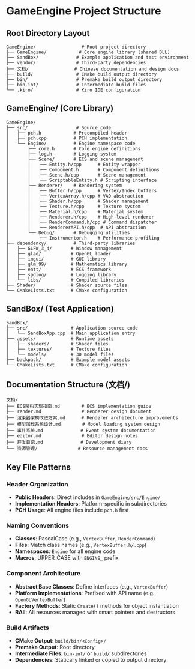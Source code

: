# GameEngine Project Structure

## Root Directory Layout
```
GameEngine/                 # Root project directory
├── GameEngine/            # Core engine library (shared DLL)
├── SandBox/              # Example application and test environment
├── vendor/               # Third-party dependencies
├── 文档/                 # Chinese documentation and design docs
├── build/                # CMake build output directory
├── bin/                  # Premake build output directory
├── bin-int/              # Intermediate build files
└── .kiro/                # Kiro IDE configuration
```

## GameEngine/ (Core Library)
```
GameEngine/
├── src/                  # Source code
│   ├── pch.h            # Precompiled header
│   ├── pch.cpp          # PCH implementation
│   └── Engine/          # Engine namespace code
│       ├── core.h       # Core engine definitions
│       ├── log.h        # Logging system
│       ├── Scene/       # ECS and scene management
│       │   ├── Entity.h/cpp      # Entity wrapper
│       │   ├── Component.h       # Component definitions
│       │   ├── Scene.h/cpp       # Scene management
│       │   └── ScriptableEntity.h # Scripting interface
│       ├── Renderer/    # Rendering system
│       │   ├── Buffer.h/cpp      # Vertex/Index buffers
│       │   ├── VertexArray.h/cpp # VAO abstraction
│       │   ├── Shader.h/cpp      # Shader management
│       │   ├── Texture.h/cpp     # Texture system
│       │   ├── Material.h/cpp    # Material system
│       │   ├── Renderer.h/cpp    # High-level renderer
│       │   ├── RenderCommand.h/cpp # Command dispatcher
│       │   └── RendererAPI.h/cpp  # API abstraction
│       └── Debug/       # Debugging utilities
│           └── Instrumentor.h    # Performance profiling
├── dependency/          # Third-party libraries
│   ├── GLFW_3_4/       # Window management
│   ├── glad/           # OpenGL loader
│   ├── imgui/          # GUI library
│   ├── glm_99/         # Mathematics library
│   ├── entt/           # ECS framework
│   ├── spdlog/         # Logging library
│   └── libs/           # Compiled libraries
├── Shader/             # Shader source files
└── CMakeLists.txt      # CMake configuration
```

## SandBox/ (Test Application)
```
SandBox/
├── src/                # Application source code
│   └── SandBoxApp.cpp  # Main application entry
├── assets/             # Runtime assets
│   ├── shaders/        # Shader files
│   ├── textures/       # Texture files
│   └── models/         # 3D model files
├── backpack/           # Example model assets
└── CMakeLists.txt      # CMake configuration
```

## Documentation Structure (文档/)
```
文档/
├── ECS架构实现指南.md        # ECS implementation guide
├── render.md               # Renderer design document
├── 渲染器架构改进方案.md      # Renderer architecture improvements
├── 模型加载系统设计.md        # Model loading system design
├── 事件系统.md              # Event system documentation
├── editor.md               # Editor design notes
├── 开发日记.md              # Development diary
└── 资源管理/               # Resource management docs
```

## Key File Patterns

### Header Organization
- **Public Headers**: Direct includes in `GameEngine/src/Engine/`
- **Implementation Headers**: Platform-specific in subdirectories
- **PCH Usage**: All engine files include `pch.h` first

### Naming Conventions
- **Classes**: PascalCase (e.g., `VertexBuffer`, `RenderCommand`)
- **Files**: Match class names (e.g., `VertexBuffer.h/.cpp`)
- **Namespaces**: `Engine` for all engine code
- **Macros**: UPPER_CASE with `ENGINE_` prefix

### Component Architecture
- **Abstract Base Classes**: Define interfaces (e.g., `VertexBuffer`)
- **Platform Implementations**: Prefixed with API name (e.g., `OpenGLVertexBuffer`)
- **Factory Methods**: Static `Create()` methods for object instantiation
- **RAII**: All resources managed with smart pointers and destructors

### Build Artifacts
- **CMake Output**: `build/bin/<Config>/`
- **Premake Output**: Root directory
- **Intermediate Files**: `bin-int/` or `build/` subdirectories
- **Dependencies**: Statically linked or copied to output directory